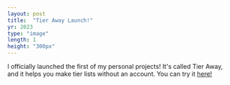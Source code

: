 ```yaml
---
layout: post
title:  "Tier Away Launch!"
yr: 2023
type: "image"
length: 1
height: "300px"
---
```


I officially launched the first of my personal projects! It's called Tier Away, and it helps you make tier lists without an account. You can try it <a href='https://tieraway.godsted.com'>here!</a>